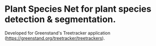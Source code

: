 # Plant Species Net for plant species detection & segmentation.

Developed for Greenstand's Treetracker application (https://greenstand.org/treetracker/treetrackers).
